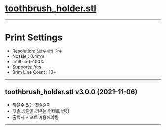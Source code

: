 # [toothbrush_holder.stl](https://github.com/syki66/binary/blob/master/3D-modelings/toothbrush_holder.stl)

---

# Print Settings

- Resolution: `칫솔두께의 약수`
- Nossle : 0.4mm
- Infill : 50~100%
- Supports: Yes
- Brim Line Count : 10~

---

## toothbrush_holder.stl v3.0.0 (2021-11-06)

- 끼울수 있는 칫솔걸이
- 칫솔 상단을 끼우는 형태로 변경
- 출력시 서포트 사용해야됨

---
